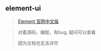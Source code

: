 ## element-ui

> [Element 官网中文版](https://element.faas.ele.me/#/zh-CN)



> 对着源码，编程，有bug,  疑问可以查看
>
> 因为文档也无法详尽


